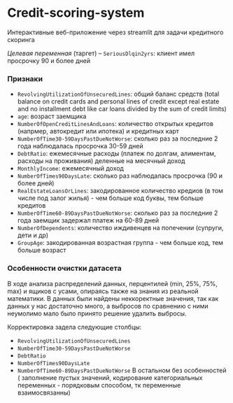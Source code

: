 # Credit-scoring-system
Интерактивные веб-приложение через streamlit для задачи кредитного скоринга

_Целевая переменная_ (таргет) – `SeriousDlqin2yrs`: клиент имел просрочку 90 и более дней

### Признаки
- `RevolvingUtilizationOfUnsecuredLines`: общий баланс средств (total balance on credit cards and personal lines of credit except real estate and no installment debt like car loans divided by the sum of credit limits)
- `age`: возраст заемщика
- `NumberOfOpenCreditLinesAndLoans`: количество открытых кредитов (напрмер, автокредит или ипотека) и кредитных карт
- `NumberOfTime30-59DaysPastDueNotWorse`: сколько раз за последние 2 года наблюдалась просрочка 30-59 дней
- `DebtRatio`: ежемесячные расходы (платеж по долгам, алиментам, расходы на проживания) деленные на месячный доход
- `MonthlyIncome`: ежемесячный доход
- `NumberOfTimes90DaysLate`: сколько раз наблюдалась просрочка (90 и более дней)
- `RealEstateLoansOrLines`: закодированное количество кредиов (в том числе под залог жилья) - чем больше код буквы, тем больше кредитов
- `NumberOfTime60-89DaysPastDueNotWorse`: сколько раз за последние 2 года заемщик задержал платеж на 60-89 дней
- `NumberOfDependents`: количество иждивенцев на попечении (супруги, дети и др)
- `GroupAge`: закодированная возрастная группа - чем больше код, тем больше возраст

### Особенности очистки датасета
В ходе анализа распределений данных, перцентилей (min, 25%, 75%, max) и ящиков с усами, опираясь также на знания из реальной математики.
В данных были найдены неккоректные значения, так как данных у нас достаточно много, а выбросов по сравнению с ними неумолимо мало было принято решение удалить выбросы. 

Корректировка задела следующие столбцы:
- `RevolvingUtilizationOfUnsecuredLines`
- `NumberOfTime30-59DaysPastDueNotWorse`
- `DebtRatio`
- `NumberOfTimes90DaysLate`
- `NumberOfTime60-89DaysPastDueNotWorse`
В остальном без особенностей ( заполнение пустых значений, кодирование категориальных переменных - порядковым способом, тк переменные взаимосвязанны)
